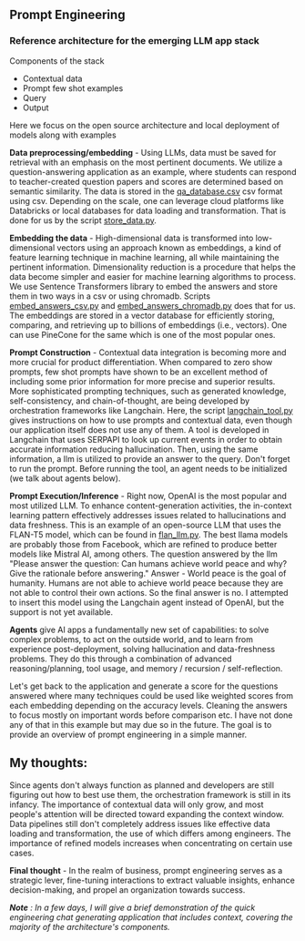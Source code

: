 ## Prompt Engineering

### Reference architecture for the emerging LLM app stack

Components of the stack

- Contextual data
- Prompt few shot examples
- Query
- Output

Here we focus on the open source architecture and local deployment of models along with examples

**Data preprocessing/embedding** - Using LLMs, data must be saved for retrieval with an emphasis on the most pertinent documents. We utilize a question-answering application as an example, where students can respond to teacher-created question papers and scores are determined based on semantic similarity. The data is stored in the [qa_database.csv](qa_database.csv) csv format using csv. Depending on the scale, one can leverage cloud platforms like Databricks or local databases for data loading and transformation.
That is done for us by the script [store_data.py](store_data.py).

**Embedding the data** - High-dimensional data is transformed into low-dimensional vectors using an approach known as embeddings, 
a kind of feature learning technique in machine learning, all while maintaining the pertinent information. Dimensionality reduction 
is a procedure that helps the data become simpler and easier for machine learning algorithms to process.
We use Sentence Transformers library to embed the answers and store them in two ways 
in a csv or using chromadb. Scripts [embed_answers_csv.py](embed_answers_csv.py) and [embed_answers_chromadb.py](embed_answers_chromadb.py)
does that for us. The embeddings are stored in a vector database for efficiently storing, comparing, and retrieving up to billions of embeddings (i.e., vectors).
One can use PineCone for the same which is one of the most popular ones.

**Prompt Construction** - Contextual data integration is becoming more and more crucial for product differentiation. 
When compared to zero show prompts, few shot prompts have shown to be an excellent method of including some prior 
information for more precise and superior results. More sophisticated prompting techniques, such as generated knowledge, self-consistency, and chain-of-thought, are being developed by orchestration frameworks like Langchain.
Here, the script [langchain_tool.py](langchain_tool.py) gives instructions on how to use prompts and contextual data, 
even though our application itself does not use any of them. A tool is developed in Langchain that uses SERPAPI to look up 
current events in order to obtain accurate information reducing hallucination. Then, using the same information, a llm is utilized to provide an answer to the query.
Don't forget to run the prompt. Before running the tool, an agent needs to be initialized (we talk about agents below).

**Prompt Execution/Inference** - Right now, OpenAI is the most popular and most utilized LLM. 
To enhance content-generation activities, the in-context learning pattern effectively addresses issues related to hallucinations and data freshness.
This is an example of an open-source LLM that uses the FLAN-T5 model, which can be found in [flan_llm.py](flan_llm.py).
The best llama models are probably those from Facebook, which are refined to produce better models like Mistral AI, among others.
The question answered by the llm "Please answer the question: Can humans achieve world peace and why? Give the rationale before answering."
Answer - World peace is the goal of humanity. Humans are not able to achieve world peace because they are not able to control their own actions. So the final answer is no.
I attempted to insert this model using the Langchain agent instead of OpenAI, but the support is not yet available.

**Agents** give AI apps a fundamentally new set of capabilities: to solve complex problems, to act on the outside world, and to learn from experience post-deployment, solving hallucination and data-freshness problems. 
They do this through a combination of advanced reasoning/planning, tool usage, and memory / recursion / self-reflection.

Let's get back to the application and generate a score for the questions answered where many techniques could be used like weighted scores from each embedding depending on the accuracy levels. 
Cleaning the answers to focus mostly on important words before comparison etc. 
I have not done any of that in this example but may due so in the future. The goal 
is to provide an overview of prompt engineering in a simple manner.

## My thoughts:
Since agents don't always function as planned and developers are still figuring out how to best use them, the orchestration framework is still in its infancy. 
The importance of contextual data will only grow, and most people's attention will be directed toward expanding the context window. 
Data pipelines still don't completely address issues like effective data loading and transformation, the use of which differs among engineers. 
The importance of refined models increases when concentrating on certain use cases.

**Final thought** - In the realm of business, prompt engineering serves as a strategic lever, 
fine-tuning interactions to extract valuable insights, enhance decision-making, and propel an organization towards success.

_**Note** : In a few days, I will give a brief demonstration of the quick engineering chat generating application that includes context, 
covering the majority of the architecture's components._
